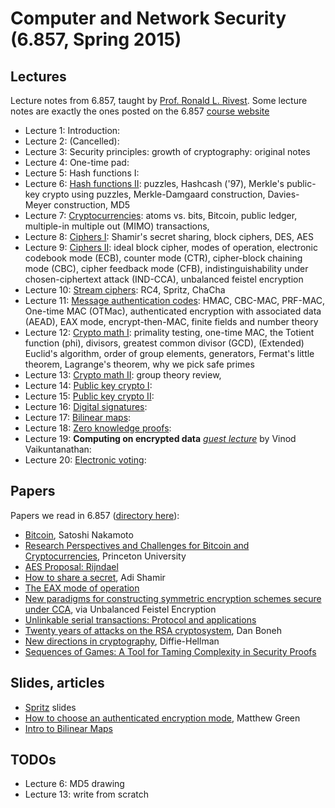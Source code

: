 Computer and Network Security (6.857, Spring 2015)
==================================================

Lectures
--------
Lecture notes from 6.857, taught by [Prof. Ronald L. Rivest](http://people.csail.mit.edu/rivest/). Some lecture notes are exactly the ones posted on the 6.857 [course website](https://courses.csail.mit.edu/6.857/2015/)

 * Lecture 1: Introduction:
 * Lecture 2: (Cancelled):
 * Lecture 3: Security principles: growth of cryptography: original notes
 * Lecture 4: One-time pad:
 * Lecture 5: Hash functions I:
 * Lecture 6: [Hash functions II](l06-hash-2.html): puzzles, Hashcash ('97), 
   Merkle's public-key crypto using puzzles, Merkle-Damgaard construction, 
   Davies-Meyer construction, MD5
 * Lecture 7: [Cryptocurrencies](l07-bitcoin.html): atoms vs. bits, Bitcoin,
   public ledger, multiple-in multiple out (MIMO) transactions, 
 * Lecture 8: [Ciphers I](l08-ciphers-1.html): Shamir's secret sharing, block
   ciphers, DES, AES
 * Lecture 9: [Ciphers II](l09-ciphers-2.html): ideal block cipher, modes of 
   operation, electronic codebook mode (ECB), counter mode (CTR), cipher-block 
   chaining mode (CBC), cipher feedback mode (CFB), indistinguishability under
   chosen-ciphertext attack (IND-CCA), unbalanced feistel encryption
 * Lecture 10: [Stream ciphers](l10-stream-ciphers.html): RC4, Spritz, ChaCha
 * Lecture 11: [Message authentication codes](l11-macs.html): HMAC, CBC-MAC,
   PRF-MAC, One-time MAC (OTMac), authenticated encryption with associated data
   (AEAD), EAX mode, encrypt-then-MAC, finite fields and number theory
 * Lecture 12: [Crypto math I](l12-crypto-math-1.html): primality testing, one-time
   MAC, the Totient function (phi), divisors, greatest common divisor (GCD),
   (Extended) Euclid's algorithm, order of group elements, generators, Fermat's
   little theorem, Lagrange's theorem, why we pick safe primes
 * Lecture 13: [Crypto math II](l13-crypto-math-2.pdf): group theory review,
 * Lecture 14: [Public key crypto I](l14-public-key.html):
 * Lecture 15: [Public key crypto II](l15-more-public-key.html):
 * Lecture 16: [Digital signatures](l16-digital-sign.html):
 * Lecture 17: [Bilinear maps](l17-bilinear-maps.html):
 * Lecture 18: [Zero knowledge proofs](l18-zero-knowledge.html):
 * Lecture 19: **Computing on encrypted data** _[guest lecture](l19-computing-on-encrypted-data.html)_ by Vinod Vaikuntanathan: 
 * Lecture 20: [Electronic voting](l20-electronic-voting.html):

Papers
------

Papers we read in 6.857 ([directory here](papers/)):

 * [Bitcoin](papers/bitcoin.pdf), Satoshi Nakamoto
 * [Research Perspectives and Challenges for Bitcoin and Cryptocurrencies](papers/princeton-bitcoin-overview.pdf), Princeton University
 * [AES Proposal: Rijndael](papers/rijndael.pdf)
 * [How to share a secret](papers/shamir-secret-sharing.pdf), Adi Shamir
 * [The EAX mode of operation](papers/eax.pdf)
 * [New paradigms for constructing symmetric encryption schemes secure under CCA](papers/desai.pdf), via Unbalanced Feistel Encryption
 * [Unlinkable serial transactions: Protocol and applications](papers/unlinkable-serial-transactions.pdf)
 * [Twenty years of attacks on the RSA cryptosystem](papers/rsa-attacks.pdf), Dan Boneh
 * [New directions in cryptography](papers/diffie-hellman.pdf), Diffie-Hellman
 * [Sequences of Games: A Tool for Taming Complexity in Security Proofs](papers/games.pdf)

Slides, articles
----------------
 
 * [Spritz](papers/spritz-slides.pdf) slides
 * [How to choose an authenticated encryption mode](papers/how-to-choose-an-ae-mode.pdf), Matthew Green
 * [Intro to Bilinear Maps](papers/bilinear-maps.pdf)

TODOs
-----

 * Lecture 6: MD5 drawing
 * Lecture 13: write from scratch

